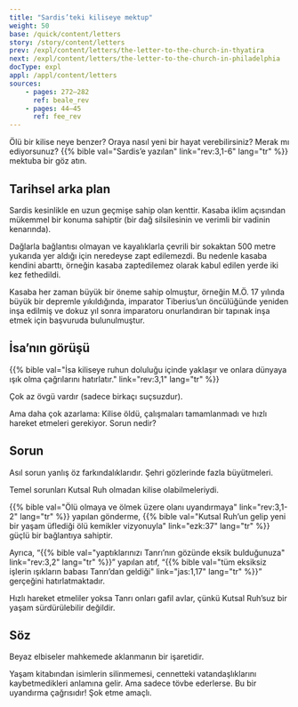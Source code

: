 ```yaml
---
title: "Sardis’teki kiliseye mektup"
weight: 50
base: /quick/content/letters
story: /story/content/letters
prev: /expl/content/letters/the-letter-to-the-church-in-thyatira
next: /expl/content/letters/the-letter-to-the-church-in-philadelphia
docType: expl
appl: /appl/content/letters
sources: 
    - pages: 272–282
      ref: beale_rev
    - pages: 44–45
      ref: fee_rev
---
```


Ölü bir kilise neye benzer? Oraya nasıl yeni bir hayat verebilirsiniz? Merak mı ediyorsunuz? {{% bible val="Sardis’e yazılan" link="rev:3,1-6" lang="tr" %}} mektuba bir göz atın.

## Tarihsel arka plan

<a name="38d4"></a>
Sardis kesinlikle en uzun geçmişe sahip olan kenttir. Kasaba iklim açısından mükemmel bir konuma sahiptir (bir dağ silsilesinin ve verimli bir vadinin kenarında).

Dağlarla bağlantısı olmayan ve kayalıklarla çevrili bir sokaktan 500 metre yukarıda yer aldığı için neredeyse zapt edilemezdi. Bu nedenle kasaba kendini abarttı, örneğin kasaba zaptedilemez olarak kabul edilen yerde iki kez fethedildi.

Kasaba her zaman büyük bir öneme sahip olmuştur, örneğin M.Ö. 17 yılında büyük bir depremle yıkıldığında, imparator Tiberius’un öncülüğünde yeniden inşa edilmiş ve dokuz yıl sonra imparatoru onurlandıran bir tapınak inşa etmek için başvuruda bulunulmuştur.

## İsa’nın görüşü

<a name="4754"></a>
{{% bible val="İsa kiliseye ruhun doluluğu içinde yaklaşır ve onlara dünyaya ışık olma çağrılarını hatırlatır." link="rev:3,1" lang="tr" %}}

Çok az övgü vardır (sadece birkaçı suçsuzdur).

Ama daha çok azarlama: Kilise öldü, çalışmaları tamamlanmadı ve hızlı hareket etmeleri gerekiyor. Sorun nedir?

## Sorun

<a name="6a43"></a>
Asıl sorun yanlış öz farkındalıklarıdır. Şehri gözlerinde fazla büyütmeleri.

Temel sorunları Kutsal Ruh olmadan kilise olabilmeleriydi.

{{% bible val="Ölü olmaya ve ölmek üzere olanı uyandırmaya" link="rev:3,1-2" lang="tr" %}} yapılan gönderme, {{% bible val="Kutsal Ruh’un gelip yeni bir yaşam üflediği ölü kemikler vizyonuyla" link="ezk:37" lang="tr" %}} güçlü bir bağlantıya sahiptir.

Ayrıca, “{{% bible val="yaptıklarınızı Tanrı’nın gözünde eksik bulduğunuza" link="rev:3,2" lang="tr" %}}” yapılan atıf, “{{% bible val="tüm eksiksiz işlerin ışıkların babası Tanrı’dan geldiği" link="jas:1,17" lang="tr" %}}” gerçeğini hatırlatmaktadır.

Hızlı hareket etmeliler yoksa Tanrı onları gafil avlar, çünkü Kutsal Ruh’suz bir yaşam sürdürülebilir değildir.

## Söz

<a name="9a20"></a>
Beyaz elbiseler mahkemede aklanmanın bir işaretidir.

Yaşam kitabından isimlerin silinmemesi, cennetteki vatandaşlıklarını kaybetmedikleri anlamına gelir. Ama sadece tövbe ederlerse. Bu bir uyandırma çağrısıdır! Şok etme amaçlı.
